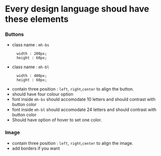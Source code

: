 # Every design language shoud have these elements  

### Buttons
- class name : `mh-bs`
  ```
    width : 200px;
    height : 60px;
  ```
- class name : `mh-bl`
  ```
    width : 400px;
    height : 60px;
  ```
- contain three position : `left`, `right`,`center` to align the button.
- should have four colour option 
- font inside `mh-bs` should accomodate 10 letters and should contrast with button color
- font inside `mh-bl` should accomodate 24 letters and should contrast with button color
- Should have option of hover to set one color.

### Image
- contain three position : `left`, `right`,`center` to align the image.
- add borders if you want
